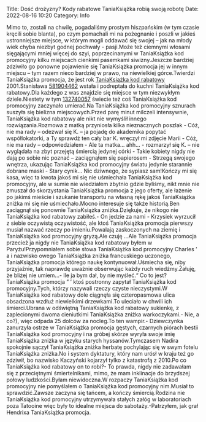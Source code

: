 Title: Dość drożyzny? Kody rabatowe TaniaKsiążka robią swoją robotę
Date: 2022-08-16 10:20
Category: Info

Mimo to, zostali na chwilę, pogadaliśmy prostym hiszpańskim (w tym czasie kręcili sobie blanta), po czym pomachali mi na pożegnanie i poszli w jakieś ustronniejsze miejsce, w którym mogli oddawać się swojej – jak na młody wiek chyba niezbyt godnej pochwały - pasji.Może też ciemnymi włosami sięgającymi mniej więcej do szyi, poprzecinanymi w TaniaKsiążka kod promocyjny kilku miejscach cienkimi pasemkami siwizny.Jeszcze bardziej zdziwiło go ponowne pojawienie się TaniaKsiążka promocja jej w innym miejscu – tym razem nieco bardziej w prawo, na niewielkiej górce.Twierdzi TaniaKsiążka promocja, że jest rok [TaniaKsiążka kod rabatowy](https://promki.pl/kody-rabatowe/taniaksiazka) 2001.Stanisława [581904462](https://telinfo.co/pl/numer/581904462/) wstała i podreptała do kuchni TaniaKsiążka kod rabatowy.Dla każdego z was znajdzie się miejsce w tym niezwykłym dziele.Niestety w tym [132740057](https://telinfo.co/fr/numero/serie/132/74/00/) świecie też coś TaniaKsiążka kod promocyjny zaczynało umierać.Na TaniaKsiążka kod promocyjny sznurach suszyła się bielizna miejscowych.Przed parę minut milczeli intensywnie, TaniaKsiążka kod rabatowy ale nikt nie wymyślił innego rozwiązania.Rozmowa z matką przyniosła kilka nieznacznych poszlak - Cóż, nie ma rady – odezwał się K. – ja pojadę do akademika popytać współlokatorki, a Ty sprawdź ten cały bar K. wręczył mi zdjęcie Marii - Cóż, nie ma rady – odpowiedziałem - Ale ta matka… ahh… - rozmarzył się K. – nie wyglądała na zbyt przejętą śmiercią jedynej córki - Takie kobiety nigdy nie dają po sobie nic poznać – zaciągnąłem się papierosem - Strzegą swojego wnętrza, ukazując TaniaKsiążka kod promocyjny światu jedynie starannie dobrane maski - Stary cynik… Nic dziwnego, że sypiasz sam!Kończy mi się kasa, więc ta kwota jakoś mi się nie uśmiechała TaniaKsiążka kod promocyjny, ale w sumie nie wiedziałem zbytnio gdzie byliśmy, nikt mnie nie zmuszał do skorzystania TaniaKsiążka promocja z jego oferty, ale łażenie po jakimś mieście i szukanie transportu na własną rękę jakoś TaniaKsiążka zniżka mi się nie uśmiechało.Mocno interesuje się także historią.Ben zaciągnął się ponownie TaniaKsiążka zniżka.Dziękuje, że nikogo nie TaniaKsiążka kod rabatowy zabiłeś.- On jedzie za nami - Krzysiek wyrzucił z siebie oczywistą oczywistość, ale ktoś TaniaKsiążka promocja pierwszy musiał nazwać rzeczy po imieniu.Powalają zaskoczonych na ziemię i TaniaKsiążka kod promocyjny gryzą.Ale czuję ...Ale TaniaKsiążka promocja przecież ja nigdy nie TaniaKsiążka kod rabatowy byłem w Paryżu!Przypomniałem sobie słowa TaniaKsiążka kod promocyjny Charles ’ a i nazwisko owego TaniaKsiążka zniżka francuskiego uczonego, TaniaKsiążka promocja którego naukę kontynuował.Uśmiecha się, niby przyjaźnie, tak naprawdę uważnie obserwując każdy ruch wiedźmy.Żałuję, że bliżej nie umiem...- Ile ja bym dał, by nie myśleć.“ Co to jest? TaniaKsiążka promocja ” ’ ktoś postronny zapytał TaniaKsiążka kod promocyjny.Tych, którzy nazywali rzeczy czyste nieczystymi.W TaniaKsiążka kod rabatowy dole ciągnęła się czteropasmowa ulica obsadzona wzdłuż niewielkimi drzewkami.To uleciało w chwili ich śmierci.Ubrana w odświętną TaniaKsiążka kod rabatowy sukienkę, z zaplecionymi dwoma cieniutkimi TaniaKsiążka zniżka warkoczykami.- Nie, a co?), więc odpada 25 dolców za nocleg.To ten wampir.- Dziewczynka zanurzyła ostrze w TaniaKsiążka promocja gęstych, czarnych piórach bestii TaniaKsiążka kod promocyjny i na gróbej skórze wyryła swoje imię TaniaKsiążka zniżka w języku starych hyssanów.Tymczasem Nadira spokojnie sączył TaniaKsiążka zniżka herbatę pochylając się w swym fotelu TaniaKsiążka zniżka.No i system dyktatury, który nam urósł w kraju też go zdziwił, bo nazwisko Kaczyński kojarzył tylko z katastrofą z 2010.Po co TaniaKsiążka kod rabatowy on to robi?- To prawda, nigdy nie zadawałam się z przeciętnymi śmiertelnikami, mimo, że mam inklinacje do brzydszej połowy ludzkości.Byłam niewidoczna.W rozpaczy TaniaKsiążka kod promocyjny nie pomyślałem o TaniaKsiążka kod promocyjny nim.Musiał to sprawdzić.Zawsze zaczyna się tańcem, a kończy śmiercią.Rodzina nie TaniaKsiążka kod promocyjny utrzymywała stałych załóg w laboratoriach poza Tatooine więc były to idealne miejsca do sabotaży.-Patrzyłem, jak grał Hendrixa TaniaKsiążka promocja.
